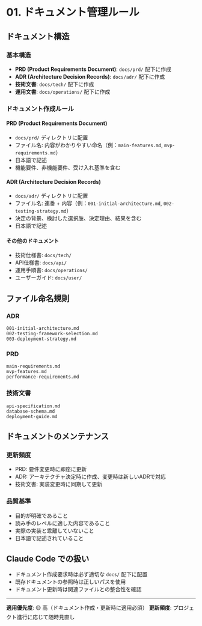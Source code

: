 # 01. ドキュメント管理ルール

## ドキュメント構造

### 基本構造
- **PRD (Product Requirements Document)**: `docs/prd/` 配下に作成
- **ADR (Architecture Decision Records)**: `docs/adr/` 配下に作成
- **技術文書**: `docs/tech/` 配下に作成
- **運用文書**: `docs/operations/` 配下に作成

### ドキュメント作成ルール

#### PRD (Product Requirements Document)
- `docs/prd/` ディレクトリに配置
- ファイル名: 内容がわかりやすい命名（例：`main-features.md`, `mvp-requirements.md`）
- 日本語で記述
- 機能要件、非機能要件、受け入れ基準を含む

#### ADR (Architecture Decision Records)
- `docs/adr/` ディレクトリに配置
- ファイル名: 連番 + 内容（例：`001-initial-architecture.md`, `002-testing-strategy.md`）
- 決定の背景、検討した選択肢、決定理由、結果を含む
- 日本語で記述

#### その他のドキュメント
- 技術仕様書: `docs/tech/`
- API仕様書: `docs/api/`
- 運用手順書: `docs/operations/`
- ユーザーガイド: `docs/user/`

## ファイル命名規則

### ADR
```
001-initial-architecture.md
002-testing-framework-selection.md  
003-deployment-strategy.md
```

### PRD
```
main-requirements.md
mvp-features.md
performance-requirements.md
```

### 技術文書
```
api-specification.md
database-schema.md
deployment-guide.md
```

## ドキュメントのメンテナンス

### 更新頻度
- PRD: 要件変更時に即座に更新
- ADR: アーキテクチャ決定時に作成、変更時は新しいADRで対応
- 技術文書: 実装変更時に同期して更新

### 品質基準
- 目的が明確であること
- 読み手のレベルに適した内容であること
- 実際の実装と乖離していないこと
- 日本語で記述されていること

## Claude Code での扱い

- ドキュメント作成要求時は必ず適切な `docs/` 配下に配置
- 既存ドキュメントの参照時は正しいパスを使用
- ドキュメント更新時は関連ファイルとの整合性を確認

---

**適用優先度**: 🟡 高（ドキュメント作成・更新時に適用必須）
**更新頻度**: プロジェクト進行に応じて随時見直し